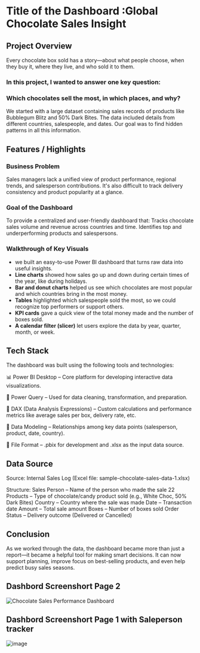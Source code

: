 # Title of the Dashboard :Global Chocolate Sales Insight

## Project Overview
Every chocolate box sold has a story—about what people choose, when they buy it, where they live, and who sold it to them.

### In this project, I wanted to answer one key question:
### Which chocolates sell the most, in which places, and why?
We started with a large dataset containing sales records of products like Bubblegum Blitz and 50% Dark Bites. The data included details from different countries, salespeople, and dates. Our goal was to find hidden patterns in all this information.

## Features / Highlights
###  Business Problem
Sales managers lack a unified view of product performance, regional trends, and salesperson contributions. It's also difficult to track delivery consistency and product popularity at a glance.
### Goal of the Dashboard
To provide a centralized and user-friendly dashboard that:
Tracks chocolate sales volume and revenue across countries and time.
Identifies top and underperforming products and salespersons.
### Walkthrough of Key Visuals
 - we built an easy-to-use Power BI dashboard that turns raw data into useful insights.
 - **Line charts** showed how sales go up and down during certain times of the year, like during holidays.
 - **Bar  and donut charts** helped us see which chocolates are most popular and which countries bring in the most money.
 - **Tables** highlighted which salespeople sold the most, so we could recognize top performers or support others.
 - **KPI cards** gave a quick view of the total money made and the number of boxes sold.
 - **A calendar filter (slicer)** let users explore the data by year, quarter, month, or week.

## Tech Stack
The dashboard was built using the following tools and technologies:

📊 Power BI Desktop – Core platform for developing interactive data visualizations.

🧹 Power Query – Used for data cleaning, transformation, and preparation.

🧠 DAX (Data Analysis Expressions) – Custom calculations and performance metrics like average sales per box, delivery rate, etc.

🧩 Data Modeling – Relationships among key data points (salesperson, product, date, country).

📁 File Format – .pbix for development and .xlsx as the input data source.

## Data Source
Source: Internal Sales Log (Excel file: sample-chocolate-sales-data-1.xlsx)

Structure:
Sales Person – Name of the person who made the sale
22 Products – Type of chocolate/candy product sold (e.g., White Choc,  50% Dark Bites)
Country – Country where the sale was made
Date – Transaction date
Amount – Total sale amount
Boxes – Number of boxes sold
Order Status – Delivery outcome (Delivered or Cancelled)

## Conclusion
As we worked through the data, the dashboard became more than just a report—it became a helpful tool for making smart decisions. It can now support planning, improve focus on best-selling products, and even help predict busy sales seasons.

## Dashbord Screenshort Page 2
  
![Chocolate Sales Performance Dashboard](https://github.com/user-attachments/assets/362ec4e0-cb39-4c16-a408-3b05f1a4859b)
## Dashbord Screenshort Page 1 with Saleperson tracker
![image](https://github.com/user-attachments/assets/7d58a0cd-9263-4387-a95e-a610d3a0e17b)

